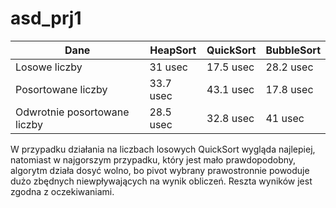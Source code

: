 # asd_prj1
Dane | HeapSort | QuickSort | BubbleSort 
---- | -------- | --------- | ----------
Losowe liczby | 31 usec | 17.5 usec | 28.2 usec
Posortowane liczby | 33.7 usec | 43.1 usec | 17.8 usec
Odwrotnie posortowane liczby | 28.5 usec | 32.8 usec | 41 usec

W przypadku działania na liczbach losowych QuickSort wygląda najlepiej,
natomiast w najgorszym przypadku, który jest mało prawdopodobny, algorytm działa dosyć wolno, bo pivot wybrany prawostronnie powoduje dużo zbędnych niewpływających na wynik obliczeń. 
Reszta wyników jest zgodna z oczekiwaniami.
